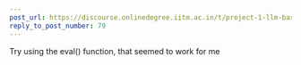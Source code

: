```yaml
---
post_url: https://discourse.onlinedegree.iitm.ac.in/t/project-1-llm-based-automation-agent-discussion-thread-tds-jan-2025/164277/92
reply_to_post_number: 79
---
```

Try using the eval() function, that seemed to work for me